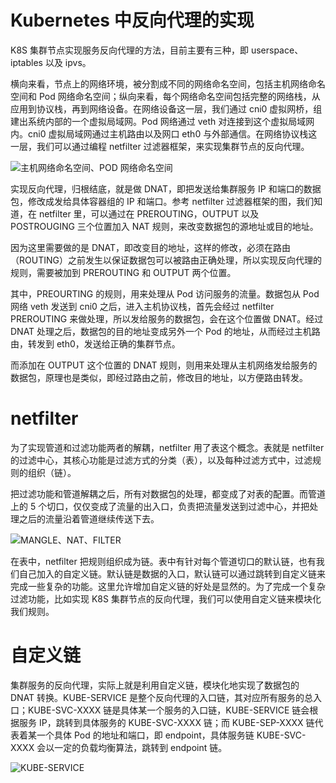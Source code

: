 # Kubernetes 中反向代理的实现

K8S 集群节点实现服务反向代理的方法，目前主要有三种，即 userspace、iptables 以及 ipvs。

横向来看，节点上的网络环境，被分割成不同的网络命名空间，包括主机网络命名空间和 Pod 网络命名空间；纵向来看，每个网络命名空间包括完整的网络栈，从应用到协议栈，再到网络设备。在网络设备这一层，我们通过 cni0 虚拟网桥，组建出系统内部的一个虚拟局域网。Pod 网络通过 veth 对连接到这个虚拟局域网内。cni0 虚拟局域网通过主机路由以及网口 eth0 与外部通信。在网络协议栈这一层，我们可以通过编程 netfilter 过滤器框架，来实现集群节点的反向代理。

![主机网络命名空间、POD 网络命名空间](https://assets.ng-tech.icu/item/20230430223341.png)

实现反向代理，归根结底，就是做 DNAT，即把发送给集群服务 IP 和端口的数据包，修改成发给具体容器组的 IP 和端口。参考 netfilter 过滤器框架的图，我们知道，在 netfilter 里，可以通过在 PREROUTING，OUTPUT 以及 POSTROUGING 三个位置加入 NAT 规则，来改变数据包的源地址或目的地址。

因为这里需要做的是 DNAT，即改变目的地址，这样的修改，必须在路由（ROUTING）之前发生以保证数据包可以被路由正确处理，所以实现反向代理的规则，需要被加到 PREROUTING 和 OUTPUT 两个位置。

其中，PREOURTING 的规则，用来处理从 Pod 访问服务的流量。数据包从 Pod 网络 veth 发送到 cni0 之后，进入主机协议栈，首先会经过 netfilter PREROUTING 来做处理，所以发给服务的数据包，会在这个位置做 DNAT。经过 DNAT 处理之后，数据包的目的地址变成另外一个 Pod 的地址，从而经过主机路由，转发到 eth0，发送给正确的集群节点。

而添加在 OUTPUT 这个位置的 DNAT 规则，则用来处理从主机网络发给服务的数据包，原理也是类似，即经过路由之前，修改目的地址，以方便路由转发。

# netfilter

为了实现管道和过滤功能两者的解耦，netfilter 用了表这个概念。表就是 netfilter 的过滤中心，其核心功能是过滤方式的分类（表），以及每种过滤方式中，过滤规则的组织（链）。

把过滤功能和管道解耦之后，所有对数据包的处理，都变成了对表的配置。而管道上的 5 个切口，仅仅变成了流量的出入口，负责把流量发送到过滤中心，并把处理之后的流量沿着管道继续传送下去。

![MANGLE、NAT、FILTER](https://assets.ng-tech.icu/item/20230430223427.png)

在表中，netfilter 把规则组织成为链。表中有针对每个管道切口的默认链，也有我们自己加入的自定义链。默认链是数据的入口，默认链可以通过跳转到自定义链来完成一些复杂的功能。这里允许增加自定义链的好处是显然的。为了完成一个复杂过滤功能，比如实现 K8S 集群节点的反向代理，我们可以使用自定义链来模块化我们规则。

# 自定义链

集群服务的反向代理，实际上就是利用自定义链，模块化地实现了数据包的 DNAT 转换。KUBE-SERVICE 是整个反向代理的入口链，其对应所有服务的总入口；KUBE-SVC-XXXX 链是具体某一个服务的入口链，KUBE-SERVICE 链会根据服务 IP，跳转到具体服务的 KUBE-SVC-XXXX 链；而 KUBE-SEP-XXXX 链代表着某一个具体 Pod 的地址和端口，即 endpoint，具体服务链 KUBE-SVC-XXXX 会以一定的负载均衡算法，跳转到 endpoint 链。

![KUBE-SERVICE](https://assets.ng-tech.icu/item/20230430223455.png)
